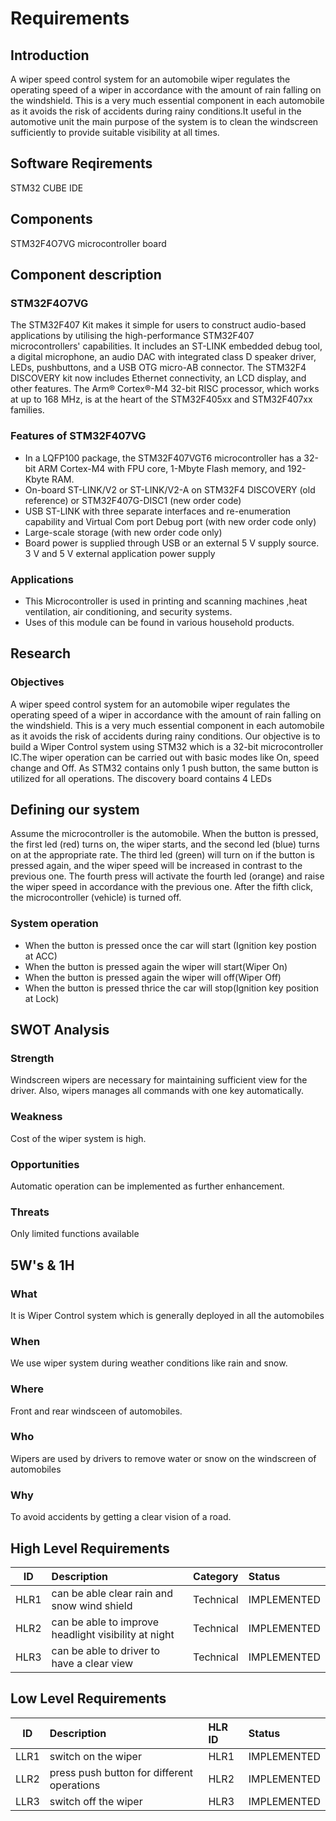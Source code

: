 # Requirements
## Introduction
A wiper speed control system for an automobile wiper regulates the operating speed of a wiper in accordance with the amount of rain falling on the windshield. This is a very much essential component in each automobile as it avoids the risk of accidents during rainy conditions.It useful in the automotive unit the main purpose of the system is to clean the windscreen sufficiently to provide suitable visibility at all times.
## Software Reqirements
STM32 CUBE IDE
## Components
STM32F4O7VG microcontroller board
## Component description
### STM32F4O7VG 
The STM32F407 Kit makes it simple for users to construct audio-based applications by utilising the high-performance STM32F407 microcontrollers' capabilities. It includes an ST-LINK embedded debug tool, a digital microphone, an audio DAC with integrated class D speaker driver, LEDs, pushbuttons, and a USB OTG micro-AB connector. The STM32F4 DISCOVERY kit now includes Ethernet connectivity, an LCD display, and other features. The Arm® Cortex®-M4 32-bit RISC processor, which works at up to 168 MHz, is at the heart of the STM32F405xx and STM32F407xx families.
### Features of STM32F407VG
* In a LQFP100 package, the STM32F407VGT6 microcontroller has a 32-bit ARM Cortex-M4 with FPU core, 1-Mbyte Flash memory, and 192-Kbyte RAM.
* On-board ST-LINK/V2 or ST-LINK/V2-A on STM32F4 DISCOVERY (old reference) or STM32F407G-DISC1 (new order code)
* USB ST-LINK with three separate interfaces and re-enumeration capability and Virtual Com port Debug port (with new order code only)
* Large-scale storage (with new order code only)
* Board power is supplied through USB or an external 5 V supply source. 3 V and 5 V external application power supply
### Applications
* This Microcontroller is used in printing and scanning machines ,heat ventilation, air conditioning, and security systems.
* Uses of this module can be found in various household products.
## Research
### Objectives
A wiper speed control system for an automobile wiper regulates the operating speed of a wiper in accordance with the amount of rain falling on the windshield. This is a very much essential component in each automobile as it avoids the risk of accidents during rainy conditions. Our objective is to build a Wiper Control system using STM32 which is a 32-bit microcontroller IC.The wiper operation can be carried out with basic modes like On, speed change and Off. As STM32 contains only 1 push button, the same button is utilized for all operations. The discovery board contains 4 LEDs
## Defining our system
Assume the microcontroller is the automobile. When the button is pressed, the first led (red) turns on, the wiper starts, and the second led (blue) turns on at the appropriate rate. The third led (green) will turn on if the button is pressed again, and the wiper speed will be increased in contrast to the previous one. The fourth press will activate the fourth led (orange) and raise the wiper speed in accordance with the previous one. After the fifth click, the microcontroller (vehicle) is turned off.
### System operation
* When the button is pressed once the car will start (Ignition key postion at ACC)
* When the button is pressed again the wiper will start(Wiper On)
* When the button is pressed again the wiper will off(Wiper Off)
* When the button is pressed thrice the car will stop(Ignition key position at Lock)
## SWOT Analysis
### Strength
Windscreen wipers are necessary for maintaining sufficient view for the driver. Also, wipers manages all commands with one key automatically.
### Weakness
Cost of the wiper system is high.
### Opportunities 
Automatic operation can be implemented as further enhancement.
### Threats
Only limited functions available
## 5W's & 1H 
### What
It is Wiper Control system which is generally deployed in all the automobiles
### When
We use wiper system during weather conditions like rain and snow.
### Where
Front and rear windsceen of automobiles.
### Who
Wipers are used by drivers to remove water or snow on the windscreen of automobiles
### Why
To avoid accidents by getting a clear vision of a road.
## High Level Requirements
| ID | Description | Category | Status |
| ---|:------------|:---------|:-------|
| HLR1 | can be able clear rain and snow wind shield | Technical | IMPLEMENTED |
| HLR2 | can be able to improve headlight visibility at night | Technical | IMPLEMENTED |
| HLR3 | can be able to driver to have a clear view | Technical | IMPLEMENTED |
## Low Level Requirements
| ID | Description | HLR ID | Status |
| ---|:------------|:-------|:----------------------------|
| LLR1 | switch on the wiper | HLR1 | IMPLEMENTED |
| LLR2 | press push button for different operations | HLR2 | IMPLEMENTED |
| LLR3 | switch off the wiper | HLR3 | IMPLEMENTED |
